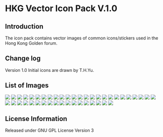 # HKG Vector Icon Pack V.1.0

## Introduction
The icon pack contains vector images of common icons/stickers used in the Hong Kong Golden forum.

## Change log
Version 1.0
Initial icons are drawn by T.H.Yu.

## List of Images
![](https://github.com/thyu/hkgicon/blob/master/png/369.png?raw=true)
![](https://github.com/thyu/hkgicon/blob/master/png/adore.png?raw=true)
![](https://github.com/thyu/hkgicon/blob/master/png/agree.png?raw=true)
![](https://github.com/thyu/hkgicon/blob/master/png/angel.png?raw=true)
![](https://github.com/thyu/hkgicon/blob/master/png/angry.png?raw=true)
![](https://github.com/thyu/hkgicon/blob/master/png/banghead.png?raw=true)
![](https://github.com/thyu/hkgicon/blob/master/png/biggrin.png?raw=true)
![](https://github.com/thyu/hkgicon/blob/master/png/bomb.png?raw=true)
![](https://github.com/thyu/hkgicon/blob/master/png/bouncer.png?raw=true)
![](https://github.com/thyu/hkgicon/blob/master/png/bouncy.png?raw=true)
![](https://github.com/thyu/hkgicon/blob/master/png/bye.png?raw=true)
![](https://github.com/thyu/hkgicon/blob/master/png/censored.png?raw=true)
![](https://github.com/thyu/hkgicon/blob/master/png/chicken.png?raw=true)
![](https://github.com/thyu/hkgicon/blob/master/png/clown.png?raw=true)
![](https://github.com/thyu/hkgicon/blob/master/png/cry.png?raw=true)
![](https://github.com/thyu/hkgicon/blob/master/png/dead.png?raw=true)
![](https://github.com/thyu/hkgicon/blob/master/png/devil.png?raw=true)
![](https://github.com/thyu/hkgicon/blob/master/png/dunno.png?raw=true)
![](https://github.com/thyu/hkgicon/blob/master/png/fire.png?raw=true)
![](https://github.com/thyu/hkgicon/blob/master/png/flowerface.png?raw=true)
![](https://github.com/thyu/hkgicon/blob/master/png/frown.png?raw=true)
![](https://github.com/thyu/hkgicon/blob/master/png/fuck.png?raw=true)
![](https://github.com/thyu/hkgicon/blob/master/png/good.png?raw=true)
![](https://github.com/thyu/hkgicon/blob/master/png/hehe.png?raw=true)
![](https://github.com/thyu/hkgicon/blob/master/png/hoho.png?raw=true)
![](https://github.com/thyu/hkgicon/blob/master/png/kill2.png?raw=true)
![](https://github.com/thyu/hkgicon/blob/master/png/kill.png?raw=true)
![](https://github.com/thyu/hkgicon/blob/master/png/kiss.png?raw=true)
![](https://github.com/thyu/hkgicon/blob/master/png/love.png?raw=true)
![](https://github.com/thyu/hkgicon/blob/master/png/no.png?raw=true)
![](https://github.com/thyu/hkgicon/blob/master/png/offtopic.png?raw=true)
![](https://github.com/thyu/hkgicon/blob/master/png/oh.png?raw=true)
![](https://github.com/thyu/hkgicon/blob/master/png/photo.png?raw=true)
![](https://github.com/thyu/hkgicon/blob/master/png/@.png?raw=true)
![](https://github.com/thyu/hkgicon/blob/master/png/slick.png?raw=true)
![](https://github.com/thyu/hkgicon/blob/master/png/sosad.png?raw=true)
![](https://github.com/thyu/hkgicon/blob/master/png/surprise.png?raw=true)
![](https://github.com/thyu/hkgicon/blob/master/png/tongue.png?raw=true)
![](https://github.com/thyu/hkgicon/blob/master/png/wink.png?raw=true)
![](https://github.com/thyu/hkgicon/blob/master/png/wonder2.png?raw=true)
![](https://github.com/thyu/hkgicon/blob/master/png/wonder.png?raw=true)
![](https://github.com/thyu/hkgicon/blob/master/png/yipes.png?raw=true)
![](https://github.com/thyu/hkgicon/blob/master/png/z.png?raw=true)

## License Information 
Released under GNU GPL License Version 3
